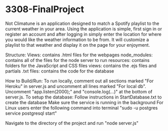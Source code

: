 # 3308-FinalProject

Not Climatune is an application designed to match a Spotify playlist to the current weather 
in your area. Using the application is simple, first sign in or register an account and after
logging in simply enter the location for where you would like the weather information to be from.
It will customize a playlist to that weather and display it on the page for your enjoyment. 

Structure:
  Views: contains .html files for the webpages
  node_modules: contains all of the files for the node server to run
  resources: contains folders for the JavaScript and CSS files
  views: contains the .ejs files and partials
  .txt files: contains the code for the database
  
How to Build/Run:
  To run locally, comment out all sections marked "For Heroku" in server.js and uncomment all lines 
  marked "For local db". Uncomment "app.listen(2000);" and "console.log(...)" at the bottom of
  server.js. 
  To setup the database:
    Follow instructions in StartDatabase.txt to create the database
    Make sure the service is running in the background
    For Linux users enter the following command into terminal
    "sudo -u postgres service postgresql start"
 
  Navigate to the directory of the project and run "node server.js"
  
